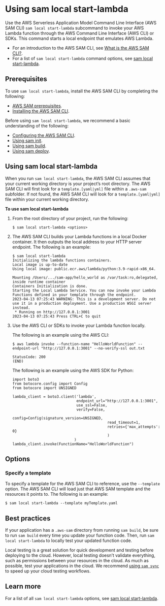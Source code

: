 # Using sam local start\-lambda<a name="using-sam-cli-local-start-lambda"></a>

Use the AWS Serverless Application Model Command Line Interface \(AWS SAM CLI\) `sam local start-lambda` subcommand to invoke your AWS Lambda function through the AWS Command Line Interface \(AWS CLI\) or SDKs\. This command starts a local endpoint that emulates AWS Lambda\.
+ For an introduction to the AWS SAM CLI, see [What is the AWS SAM CLI?](what-is-sam.md#what-is-sam-cli)\.
+ For a list of `sam local start-lambda` command options, see [sam local start\-lambda](sam-cli-command-reference-sam-local-start-lambda.md)\.

## Prerequisites<a name="using-sam-cli-local-start-api-prerequisites"></a>

To use `sam local start-lambda`, install the AWS SAM CLI by completing the following:
+ [AWS SAM prerequisites](prerequisites.md)\.
+ [Installing the AWS SAM CLI](install-sam-cli.md)\.

Before using `sam local start-lambda`, we recommend a basic understanding of the following:
+ [Configuring the AWS SAM CLI](using-sam-cli-configure.md)\.
+ [Using sam init](using-sam-cli-init.md)\.
+ [Using sam build](using-sam-cli-build.md)\.
+ [Using sam deploy](using-sam-cli-deploy.md)\.

## Using sam local start\-lambda<a name="using-sam-cli-local-start-lambda-use"></a>

When you run `sam local start-lambda`, the AWS SAM CLI assumes that your current working directory is your project’s root directory\. The AWS SAM CLI will first look for a `template.[yaml|yml]` file within a `.aws-sam` subfolder\. If not found, the AWS SAM CLI will look for a `template.[yaml|yml]` file within your current working directory\.

**To use sam local start\-lambda**

1. From the root directory of your project, run the following:

   ```
   $ sam local start-lambda <options>
   ```

1. The AWS SAM CLI builds your Lambda functions in a local Docker container\. It then outputs the local address to your HTTP server endpoint\. The following is an example:

   ```
   $ sam local start-lambda
   Initializing the lambda functions containers.
   Local image is up-to-date
   Using local image: public.ecr.aws/lambda/python:3.9-rapid-x86_64.
   
   Mounting /Users/.../sam-app/hello_world as /var/task:ro,delegated, inside runtime container
   Containers Initialization is done.
   Starting the Local Lambda Service. You can now invoke your Lambda Functions defined in your template through the endpoint.
   2023-04-13 07:25:43 WARNING: This is a development server. Do not use it in a production deployment. Use a production WSGI server instead.
    * Running on http://127.0.0.1:3001
   2023-04-13 07:25:43 Press CTRL+C to quit
   ```

1. Use the AWS CLI or SDKs to invoke your Lambda function locally\.

   The following is an example using the AWS CLI:

   ```
   $ aws lambda invoke --function-name "HelloWorldFunction" --endpoint-url "http://127.0.0.1:3001" --no-verify-ssl out.txt
       
   StatusCode: 200
   (END)
   ```

   The following is an example using the AWS SDK for Python:

   ```
   import boto3
   from botocore.config import Config
   from botocore import UNSIGNED
   
   lambda_client = boto3.client('lambda',
                                endpoint_url="http://127.0.0.1:3001",
                                use_ssl=False,
                                verify=False,
                                config=Config(signature_version=UNSIGNED,
                                              read_timeout=1,
                                              retries={'max_attempts': 0}
                                              )
                               )
   lambda_client.invoke(FunctionName="HelloWorldFunction")
   ```

## Options<a name="using-sam-cli-local-start-lambda-options"></a>

### Specify a template<a name="using-sam-cli-local-start-lambda-options-template"></a>

To specify a template for the AWS SAM CLI to reference, use the `--template` option\. The AWS SAM CLI will load just that AWS SAM template and the resources it points to\. The following is an example:

```
$ sam local start-lambda --template myTemplate.yaml
```

## Best practices<a name="using-sam-cli-local-start-lambda-best"></a>

If your application has a `.aws-sam` directory from running `sam build`, be sure to run `sam build` every time you update your function code\. Then, run `sam local start-lambda` to locally test your updated function code\.

Local testing is a great solution for quick development and testing before deploying to the cloud\. However, local testing doesn’t validate everything, such as permissions between your resources in the cloud\. As much as possible, test your applications in the cloud\. We recommend [using `sam sync`](using-sam-cli-sync.md) to speed up your cloud testing workflows\.

## Learn more<a name="using-sam-cli-local-start-lambda-learn"></a>

For a list of all `sam local start-lambda` options, see [sam local start\-lambda](sam-cli-command-reference-sam-local-start-lambda.md)\.